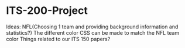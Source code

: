 # ITS-200-Project
Ideas: 
  NFL(Choosing 1 team and providing background information and statistics?) The different color CSS can be made to match the NFL team color
  Things related to our ITS 150 papers? 
  

